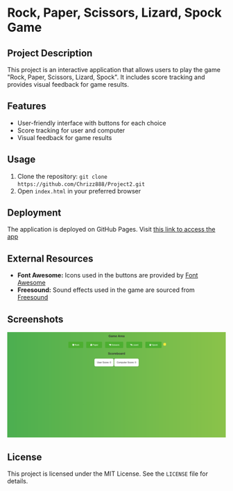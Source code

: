# Rock, Paper, Scissors, Lizard, Spock Game

## Project Description
This project is an interactive application that allows users to play the game "Rock, Paper, Scissors, Lizard, Spock". It includes score tracking and provides visual feedback for game results.

## Features
- User-friendly interface with buttons for each choice
- Score tracking for user and computer
- Visual feedback for game results

## Usage
1. Clone the repository: `git clone https://github.com/Chrizz888/Project2.git`
2. Open `index.html` in your preferred browser

## Deployment
The application is deployed on GitHub Pages. Visit [this link to access the app](https://chrizz888.github.io/Project2/)

## External Resources
- **Font Awesome:** Icons used in the buttons are provided by [Font Awesome](https://fontawesome.com/)
- **Freesound:** Sound effects used in the game are sourced from [Freesound](https://freesound.org/)

## Screenshots
![Game View](screenshot.png)

## License
This project is licensed under the MIT License. See the `LICENSE` file for details.
